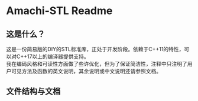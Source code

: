 # Amachi-STL Readme

## 这是什么？

这是一份简易版的DIY的STL标准库，正处于开发阶段。依赖于C++11的特性，可以对C++17以上的编译器提供支持。  
我在编码风格和可读性方面做了些许优化，但为了保证简洁性，注释中只注明了用户可见方法及函数的英文说明，其余说明或中文说明还请参照文档。

## 文件结构与文档

